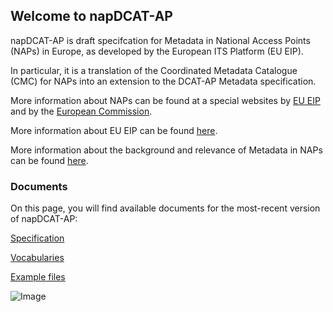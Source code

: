 ## Welcome to napDCAT-AP

napDCAT-AP is draft specifcation for Metadata in National Access Points (NAPs) in Europe, as developed by the European ITS Platform (EU EIP).

In particular, it is a translation of the Coordinated Metadata Catalogue (CMC) for NAPs into an extension to the DCAT-AP Metadata specification. 

More information about NAPs can be found at a special websites by [EU EIP](https://eip.its-platform.eu/activities/monitoring-and-harmonisation-national-access-points) and by the [European Commission](https://ec.europa.eu/transport/themes/its/road/action_plan/nap_en).

More information about EU EIP can be found [here](https://eip.its-platform.eu).

More information about the background and relevance of Metadata in NAPs can be found [here](https://eip.its-platform.eu/highlights/harmonised-metadata-national-access-points).


### Documents

On this page, you will find available documents for the most-recent version of napDCAT-AP:

[Specification](https://eueip.github.io/napDCAT-AP/documents/)

[Vocabularies](https://eueip.github.io/napDCAT-AP/vocabularies/)

[Example files](https://eueip.github.io/napDCAT-AP/examples/) 



![Image](https://www.its-platform.eu/sites/default/files/logo_easyway_0_0.png)




